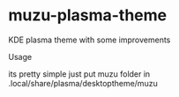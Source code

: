 # muzu-plasma-theme
KDE plasma theme with some improvements

Usage 

its pretty simple 
just put muzu folder in 
.local/share/plasma/desktoptheme/muzu
